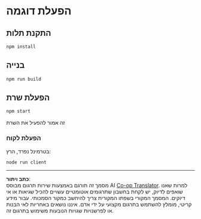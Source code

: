 <!--
CO_OP_TRANSLATOR_METADATA:
{
  "original_hash": "67cc24a3a2d1cdd7d395ed5e67be8557",
  "translation_date": "2025-10-07T01:35:35+00:00",
  "source_file": "03-GettingStarted/11-simple-auth/code/basic/typescript/README.md",
  "language_code": "he"
}
-->
# הפעלת דוגמה

## התקנת תלות

```bash
npm install
```

## בנייה

```bash
npm run build
```

## הפעלת שרת

```bash
npm start
```

זה אמור להפעיל את השרת

### הפעלת לקוח

בטרמינל נפרד, הרץ:

```bash
node run client
```

---

**כתב ויתור**:  
מסמך זה תורגם באמצעות שירות תרגום מבוסס AI [Co-op Translator](https://github.com/Azure/co-op-translator). למרות שאנו שואפים לדיוק, יש לקחת בחשבון שתרגומים אוטומטיים עשויים להכיל שגיאות או אי דיוקים. המסמך המקורי בשפתו המקורית צריך להיחשב כמקור הסמכותי. עבור מידע קריטי, מומלץ להשתמש בתרגום מקצועי על ידי אדם. איננו נושאים באחריות לאי הבנות או לפרשנויות שגויות הנובעות משימוש בתרגום זה.